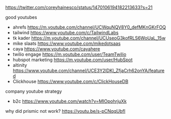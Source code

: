 


https://twitter.com/coreyhainesco/status/1470106194182213633?s=21

good youtubes
- ahrefs https://m.youtube.com/channel/UCWquNQV8Y0_defMKnGKrFOQ
- tailwind https://www.youtube.com/c/TailwindLabs
- tk kader https://m.youtube.com/channel/UCUseoG3kofRLS6WoUaL_15w
- mike slaats https://www.youtube.com/mikedotsaas
- caya https://www.youtube.com/cayahere
- twilio engage https://m.youtube.com/user/TeamTwilio
- hubspot marketing https://m.youtube.com/user/HubSpot
- altinity https://www.youtube.com/channel/UCE3Y2lDKl_ZfjaCrh62onYA/featured
- Clickhouse https://www.youtube.com/c/ClickHouseDB

company youtube strategy
- b2c https://www.youtube.com/watch?v=MIOpohrjuXk


why did prismic not work? https://youtu.be/s-pCNqqUbfI
